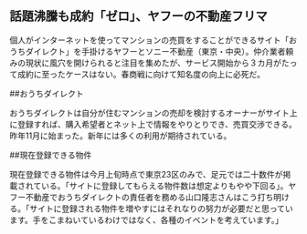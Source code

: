 ## 話題沸騰も成約「ゼロ」、ヤフーの不動産フリマ

個人がインターネットを使ってマンションの売買をすることができるサイト「おうちダイレクト」を手掛けるヤフーとソニー不動産（東京・中央）。仲介業者頼みの現状に風穴を開けられると注目を集めたが、サービス開始から３カ月がたって成約に至ったケースはない。春商戦に向けて知名度の向上に必死だ。

##おうちダイレクト

おうちダイレクトは自分が住むマンションの売却を検討するオーナーがサイト上に登録すれば、購入希望者とネット上で情報をやりとりでき、売買交渉できる。昨年11月に始まった。新年には多くの利用が期待されている。

##現在登録できる物件

現在登録できる物件は今月上旬時点で東京23区のみで、足元では二十数件が掲載されている。「サイトに登録してもらえる物件数は想定よりもやや下回る」。ヤフー不動産でおうちダイレクトの責任者を務める山口隆志さんはこう打ち明ける。「サイトに登録される物件を増やすにはそれなりの努力が必要だと思っています。手をこまねいているわけではなく、各種のイベントを考えています。」


